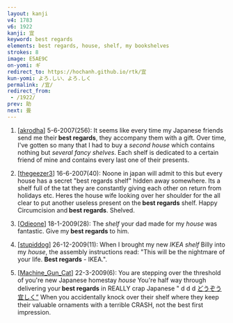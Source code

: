 ```yaml
---
layout: kanji
v4: 1783
v6: 1922
kanji: 宜
keyword: best regards
elements: best regards, house, shelf, my bookshelves
strokes: 8
image: E5AE9C
on-yomi: ギ
redirect_to: https://hochanh.github.io/rtk/宜
kun-yomi: よろ.しい、よろ.しく
permalink: /宜/
redirect_from:
 - /1922/
prev: 助
next: 畳
---
```


1) [<a href="http://kanji.koohii.com/profile/akrodha">akrodha</a>] 5-6-2007(256): It seems like every time my Japanese friends send me their<strong> best regards</strong>, they accompany them with a gift. Over time, I&#039;ve gotten so many that I had to buy a <em>second house</em> which contains nothing but <em>several fancy shelves</em>. Each shelf is dedicated to a certain friend of mine and contains every last one of their presents.

2) [<a href="http://kanji.koohii.com/profile/thegeezer3">thegeezer3</a>] 16-6-2007(40): Noone in japan will admit to this but every house has a secret &quot;best regards shelf&quot; hidden away somewhere. Its a shelf full of the tat they are constantly giving each other on return from holidays etc. Heres the house wife looking over her shoulder for the all clear to put another useless present on the<strong> best regards</strong> shelf. Happy Circumcision and<strong> best regards</strong>. Shelved.

3) [<a href="http://kanji.koohii.com/profile/Odieone">Odieone</a>] 18-1-2009(28): The <em>shelf</em> your dad made for my <em>house</em> was fantastic. Give my<strong> best regards</strong> to him.

4) [<a href="http://kanji.koohii.com/profile/stupiddog">stupiddog</a>] 26-12-2009(11): When I brought my new <em>IKEA shelf</em> Billy into my <em>house</em>, the assembly instructions read: &quot;This will be the nightmare of your life. <strong>Best regards</strong> - IKEA.&quot;.

5) [<a href="http://kanji.koohii.com/profile/Machine_Gun_Cat">Machine_Gun_Cat</a>] 22-3-2009(6): You are stepping over the threshold of you&#039;re new Japanese homestay <em>house</em> You&#039;re half way through delivering your<strong> best regards</strong> in REALLY crap Japanese &quot; d d d <a href="midori://search?text=どうぞう宜しく”">どうぞう宜しく”</a> When you accidentally knock over their shelf where they keep their valuable ornaments with a terrible CRASH, not the best first impression.

